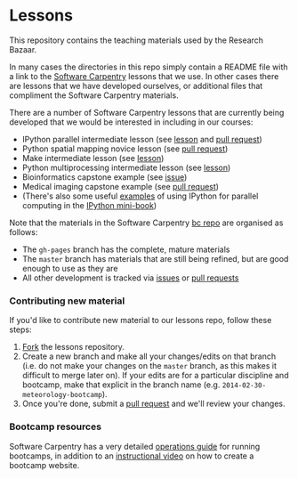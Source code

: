 Lessons
=======

This repository contains the teaching materials used by the Research Bazaar.  

In many cases the directories in this repo simply contain a README file with a link to the [Software Carpentry](http://software-carpentry.org/) lessons that we use. In other cases there are lessons that we have developed ourselves, or additional files that compliment the Software Carpentry materials.

There are a number of Software Carpentry lessons that are currently being developed that we would be interested in including in our courses:  

* IPython parallel intermediate lesson (see [lesson](https://github.com/cfriedline/bc/blob/swc-ipython-parallel-lesson/intermediate/python/05-ipython-parallel.md) and [pull request](https://github.com/swcarpentry/bc/pull/438/files))
* Python spatial mapping novice lesson (see [pull request](https://github.com/swcarpentry/bc/pull/387))
* Make intermediate lesson (see [lesson](https://github.com/swcarpentry/bc/tree/master/intermediate/make))
* Python multiprocessing intermediate lesson (see [lesson](https://github.com/swcarpentry/bc/blob/master/intermediate/python/04-multiprocessing.md))
* Bioinformatics capstone example (see [issue](https://github.com/swcarpentry/bc/issues/532))
* Medical imaging capstone example (see [pull request](https://github.com/swcarpentry/bc/pull/529))
* (There's also some useful [examples](https://github.com/rossant/ipython-minibook) of using IPython for parallel computing in the [IPython mini-book](http://ipython.rossant.net/))

Note that the materials in the Software Carpentry [bc repo](https://github.com/swcarpentry/bc) are organised as follows:  

* The `gh-pages` branch has the complete, mature materials
* The `master` branch has materials that are still being refined, but are good enough to use as they are
* All other development is tracked via [issues](https://github.com/swcarpentry/bc/issues) or [pull requests](https://github.com/swcarpentry/bc/pulls)


### Contributing new material

If you'd like to contribute new material to our lessons repo, follow these steps:

1. [Fork](https://help.github.com/articles/fork-a-repo) the lessons repository.
2. Create a new branch and make all your changes/edits on that branch (i.e. do not make your changes on the `master` branch, as this makes it difficult to merge later on). If your edits are for a particular discipline and bootcamp, make that explicit in the branch name (e.g. `2014-02-30-meteorology-bootcamp`).
3. Once you're done, submit a [pull request](https://help.github.com/articles/using-pull-requests) and we'll review your changes.

### Bootcamp resources

Software Carpentry has a very detailed [operations guide](http://software-carpentry.org/bootcamps/operations.html) for running bootcamps, in addition to an [instructional video](http://vimeo.com/87241285) on how to create a bootcamp website. 
